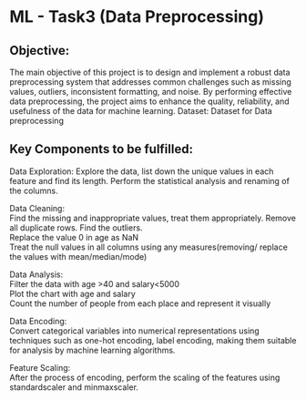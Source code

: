 
# ML - Task3  (Data Preprocessing)
## Objective:
 The main objective of this project is to design and implement a robust data preprocessing system that addresses common challenges such as missing values, outliers, inconsistent formatting, and noise. By performing effective data preprocessing, the project aims to enhance the quality, reliability, and usefulness of the data for machine learning.
Dataset:     Dataset for Data preprocessing
## Key Components to be fulfilled:
<p>Data Exploration:   Explore the data, list down the unique values in each feature and find its length. Perform the statistical analysis and renaming of the columns.</p>
<p>Data Cleaning: </br>
Find the missing and inappropriate values, treat them appropriately. Remove all duplicate rows. Find the outliers.</br>
Replace the value 0 in age as NaN</br>
Treat the null values in all columns using any measures(removing/ replace the values with mean/median/mode)</p>
<p>Data Analysis:</br>
Filter the data with age >40 and salary<5000</br>
Plot the chart with age and salary</br>
Count the number of people from each place and represent it visually</p>
<p>Data Encoding:</br>
Convert categorical variables into numerical representations using techniques such as one-hot encoding, label encoding, making them suitable for analysis by machine learning algorithms.</p>
<p>Feature Scaling: </br>
After the process of encoding, perform the scaling of the features using standardscaler and minmaxscaler.</p>
